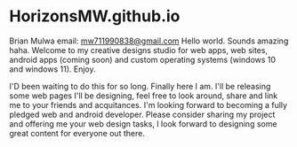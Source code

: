 # HorizonsMW.github.io
Brian Mulwa
email: mw711990838@gmail.com
Hello world. Sounds amazing haha. Welcome to my creative designs studio for web apps, web sites, android apps (coming soon) and custom operating systems (windows 10 and windows 11). Enjoy.

I'D been waiting to do this for so long. 
Finally here I am.
I'll be releasing some web pages I'll be designing, feel free to look around, share and link me to your
friends and acquitances. I'm looking forward to becoming a fully pledged web and android developer.
Please consider sharing my project and offering me your web design tasks, I look forward to designing 
some great content for everyone out there.
